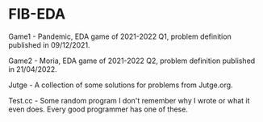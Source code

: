 # FIB-EDA

Game1 - Pandemic, EDA game of 2021-2022 Q1, problem definition published in 09/12/2021.

Game2 - Moria, EDA game of 2021-2022 Q2, problem definition published in 21/04/2022.

Jutge - A collection of some solutions for problems from Jutge.org.

Test.cc - Some random program I don't remember why I wrote or what it even does. Every good programmer has one of these.
